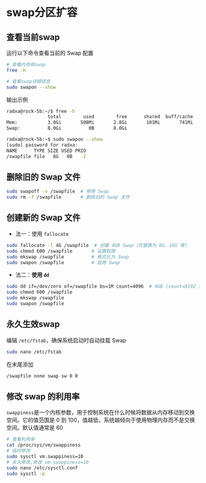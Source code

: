 # swap分区扩容

## 查看当前swap

运行以下命令查看当前的 Swap 配置

```bash
# 查看内存和swap
free -h

# 查看swap详细信息
sudo swapon --show
```

输出示例

```bash
radxa@rock-5b:~/$ free -h
               total        used        free      shared  buff/cache   available
Mem:           3.8Gi       508Mi       2.8Gi       101Mi       741Mi       3.3Gi
Swap:          8.0Gi          0B       8.0Gi

radxa@rock-5b:~$ sudo swapon --show
[sudo] password for radxa:
NAME      TYPE SIZE USED PRIO
/swapfile file   8G   0B   -2
```

## 删除旧的 Swap 文件

```bash
sudo swapoff -v /swapfile  # 停用 Swap
sudo rm -f /swapfile       # 删除旧的 Swap 文件
```

## 创建新的 Swap 文件

- 法一：使用 `fallocate`

```bash
sudo fallocate -l 4G /swapfile  # 创建 4GB Swap（可替换为 8G、16G 等）
sudo chmod 600 /swapfile       # 设置权限
sudo mkswap /swapfile          # 格式化为 Swap
sudo swapon /swapfile          # 启用 Swap
```

- 法二：**使用 `dd`**

```bash
sudo dd if=/dev/zero of=/swapfile bs=1M count=4096  # 4GB (count=8192 是 8GB)
sudo chmod 600 /swapfile
sudo mkswap /swapfile
sudo swapon /swapfile
```

## 永久生效swap

编辑 `/etc/fstab`，确保系统启动时自动挂载 Swap

```bash
sudo nano /etc/fstab
```

在末尾添加

```bash
/swapfile none swap sw 0 0
```

## 修改 swap 的利用率

`swappiness`是一个内核参数，用于控制系统在什么时候将数据从内存移动到交换空间。它的值范围是 0 到 100，值越低，系统越倾向于使用物理内存而不是交换空间。默认值通常是 60

```bash
# 查看利用率
cat /proc/sys/vm/swappiness
# 临时修改
sudo sysctl vm.swappiness=10
# 永久修改,修改 vm.swappiness=10
sudo nano /etc/sysctl.conf
sudo sysctl -p 
```